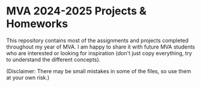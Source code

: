# MVA 2024-2025 Projects & Homeworks

This repository contains most of the assignments and projects completed throughout my year of MVA. I am happy to share it with future MVA students who are interested or looking for inspiration (don't just copy everything, try to understand the different concepts).

(Disclaimer: There may be small mistakes in some of the files, so use them at your own risk.)
